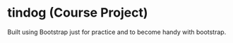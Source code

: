 # tindog (Course Project)
Built using Bootstrap just for practice and to become handy with bootstrap.

